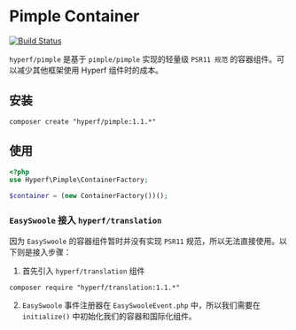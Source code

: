 # Pimple Container

[![Build Status](https://travis-ci.org/hyperf-cloud/pimple-integration.svg?branch=master)](https://travis-ci.org/hyperf-cloud/pimple-integration)

`hyperf/pimple` 是基于 `pimple/pimple` 实现的轻量级 `PSR11 规范` 的容器组件。可以减少其他框架使用 Hyperf 组件时的成本。

## 安装

```
composer create "hyperf/pimple:1.1.*"
```

## 使用

```php
<?php
use Hyperf\Pimple\ContainerFactory;

$container = (new ContainerFactory())();

```

### `EasySwoole` 接入 `hyperf/translation`

因为 `EasySwoole` 的容器组件暂时并没有实现 `PSR11` 规范，所以无法直接使用。以下则是接入步骤：

1. 首先引入 `hyperf/translation` 组件

```
composer require "hyperf/translation:1.1.*"
```

2. `EasySwoole` 事件注册器在 `EasySwooleEvent.php` 中，所以我们需要在 `initialize()` 中初始化我们的容器和国际化组件。



